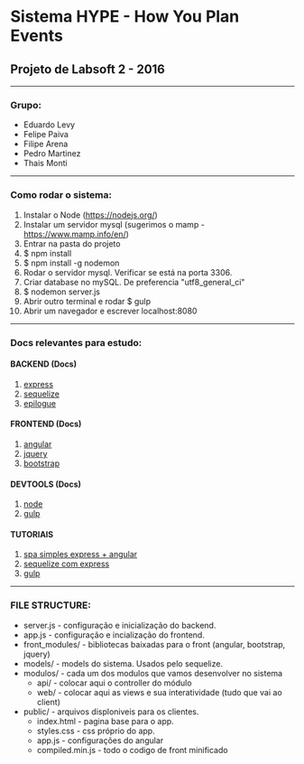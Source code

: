 # Sistema HYPE - How You Plan Events
## Projeto de Labsoft 2 - 2016
---
### Grupo:
* Eduardo Levy
* Felipe Paiva
* Filipe Arena
* Pedro Martinez
* Thais Monti
---
### Como rodar o sistema:
1. Instalar o Node (https://nodejs.org/)
2. Instalar um servidor mysql (sugerimos o mamp - https://www.mamp.info/en/)
3. Entrar na pasta do projeto
4. $ npm install
5. $ npm install -g nodemon
6. Rodar o servidor mysql. Verificar se está na porta 3306.
7. Criar database no mySQL. De preferencia "utf8_general_ci"
8. $ nodemon server.js
9. Abrir outro terminal e rodar $ gulp
10. Abrir um navegador e escrever localhost:8080
---
### Docs relevantes para estudo:
#### BACKEND (Docs)
1. [express](http://expressjs.com/en/api.html)
2. [sequelize](http://sequelize.readthedocs.org/en/latest/)
3. [epilogue](https://github.com/dchester/epilogue)
#### FRONTEND (Docs)
1. [angular](https://docs.angularjs.org/api)
2. [jquery](http://api.jquery.com/)
3. [bootstrap](http://getbootstrap.com/css/)
#### DEVTOOLS (Docs)
1. [node](https://nodejs.org/api/)
2. [gulp](https://github.com/gulpjs/gulp/blob/master/docs/README.md)
#### TUTORIAIS
1. [spa simples express + angular](https://scotch.io/tutorials/creating-a-single-page-todo-app-with-node-and-angular)
2. [sequelize com express](http://docs.sequelizejs.com/en/1.7.0/articles/express/)
3. [gulp](https://scotch.io/tutorials/automate-your-tasks-easily-with-gulp-js)
---
### FILE STRUCTURE:
* server.js - configuração e inicialização do backend.
* app.js - configuração e incialização do frontend.
* front_modules/ - bibliotecas baixadas para o front (angular, bootstrap, jquery)
* models/ - models do sistema. Usados pelo sequelize.
* modulos/ - cada um dos modulos que vamos desenvolver no sistema
  * api/ - colocar aqui o controller do módulo
  * web/ - colocar aqui as views e sua interatividade (tudo que vai ao client)
* public/ - arquivos disploniveis para os clientes.
  * index.html - pagina base para o app.
  * styles.css - css próprio do app.
  * app.js - configurações do angular
  * compiled.min.js - todo o codigo de front minificado
